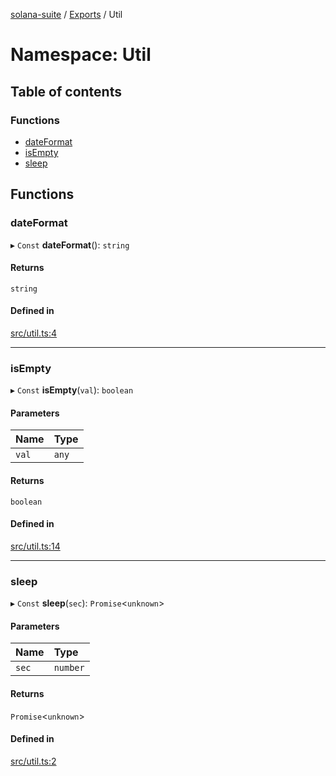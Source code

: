 [solana-suite](../README.md) / [Exports](../modules.md) / Util

# Namespace: Util

## Table of contents

### Functions

- [dateFormat](Util.md#dateformat)
- [isEmpty](Util.md#isempty)
- [sleep](Util.md#sleep)

## Functions

### dateFormat

▸ `Const` **dateFormat**(): `string`

#### Returns

`string`

#### Defined in

[src/util.ts:4](https://github.com/fukaoi/solana-suite/blob/077409e/src/util.ts#L4)

___

### isEmpty

▸ `Const` **isEmpty**(`val`): `boolean`

#### Parameters

| Name | Type |
| :------ | :------ |
| `val` | `any` |

#### Returns

`boolean`

#### Defined in

[src/util.ts:14](https://github.com/fukaoi/solana-suite/blob/077409e/src/util.ts#L14)

___

### sleep

▸ `Const` **sleep**(`sec`): `Promise`<`unknown`\>

#### Parameters

| Name | Type |
| :------ | :------ |
| `sec` | `number` |

#### Returns

`Promise`<`unknown`\>

#### Defined in

[src/util.ts:2](https://github.com/fukaoi/solana-suite/blob/077409e/src/util.ts#L2)
